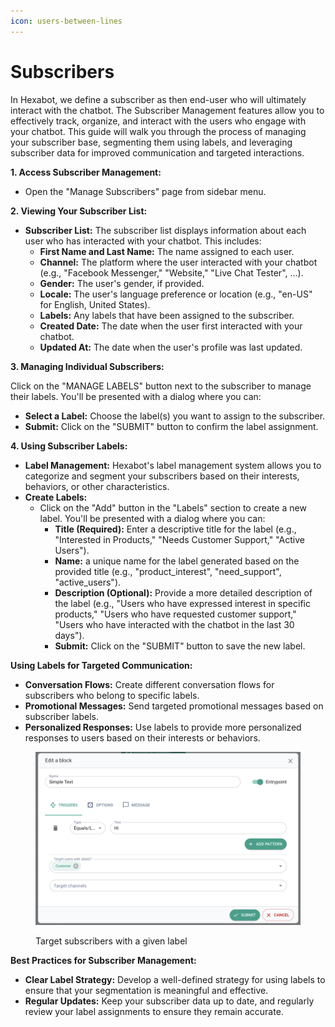 ```yaml
---
icon: users-between-lines
---
```


# Subscribers

In Hexabot, we define a subscriber as then end-user who will ultimately interact with the chatbot. The Subscriber Management features allow you to effectively track, organize, and interact with the users who engage with your chatbot. This guide will walk you through the process of managing your subscriber base, segmenting them using labels, and leveraging subscriber data for improved communication and targeted interactions.

**1. Access Subscriber Management:**

* Open the "Manage Subscribers" page from sidebar menu.

**2. Viewing Your Subscriber List:**

* **Subscriber List:** The subscriber list displays information about each user who has interacted with your chatbot. This includes:
  * **First Name and Last Name:** The name assigned to each user.
  * **Channel:** The platform where the user interacted with your chatbot (e.g., "Facebook Messenger," "Website," "Live Chat Tester", ...).
  * **Gender:** The user's gender, if provided.
  * **Locale:** The user's language preference or location (e.g., "en-US" for English, United States).
  * **Labels:** Any labels that have been assigned to the subscriber.
  * **Created Date:** The date when the user first interacted with your chatbot.
  * **Updated At:** The date when the user's profile was last updated.

**3. Managing Individual Subscribers:**

Click on the "MANAGE LABELS" button next to the subscriber to manage their labels. You'll be presented with a dialog where you can:

* **Select a Label:** Choose the label(s) you want to assign to the subscriber.
* **Submit:** Click on the "SUBMIT" button to confirm the label assignment.

**4. Using Subscriber Labels:**

* **Label Management:** Hexabot's label management system allows you to categorize and segment your subscribers based on their interests, behaviors, or other characteristics.
* **Create Labels:**
  * Click on the "Add" button in the "Labels" section to create a new label. You'll be presented with a dialog where you can:
    * **Title (Required):** Enter a descriptive title for the label (e.g., "Interested in Products," "Needs Customer Support," "Active Users").
    * **Name:** a unique name for the label generated based on the provided title (e.g., "product\_interest", "need\_support", "active\_users").
    * **Description (Optional):** Provide a more detailed description of the label (e.g., "Users who have expressed interest in specific products," "Users who have requested customer support," "Users who have interacted with the chatbot in the last 30 days").
    * **Submit:** Click on the "SUBMIT" button to save the new label.

**Using Labels for Targeted Communication:**

* **Conversation Flows:** Create different conversation flows for subscribers who belong to specific labels.
* **Promotional Messages:** Send targeted promotional messages based on subscriber labels.
* **Personalized Responses:** Use labels to provide more personalized responses to users based on their interests or behaviors.

<figure><img src="../.gitbook/assets/image (2) (1) (1).png" alt=""><figcaption><p>Target subscribers with a given label</p></figcaption></figure>

**Best Practices for Subscriber Management:**

* **Clear Label Strategy:** Develop a well-defined strategy for using labels to ensure that your segmentation is meaningful and effective.
* **Regular Updates:** Keep your subscriber data up to date, and regularly review your label assignments to ensure they remain accurate.
